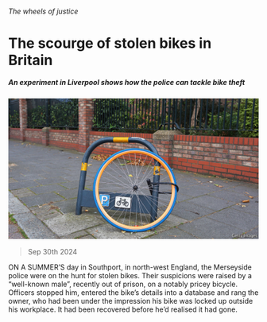 ###### The wheels of justice

# The scourge of stolen bikes in Britain 

##### An experiment in Liverpool shows how the police can tackle bike theft 

![image](images/20241005_BRP003.jpg) 

> Sep 30th 2024 

ON A SUMMER’S day in Southport, in north-west England, the Merseyside police were on the hunt for stolen bikes. Their suspicions were raised by a “well-known male”, recently out of prison, on a notably pricey bicycle. Officers stopped him, entered the bike’s details into a database and rang the owner, who had been under the impression his bike was locked up outside his workplace. It had been recovered before he’d realised it had gone. 


